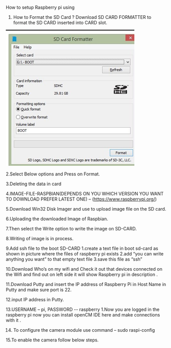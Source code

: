 

How to setup Raspberry pi using 
1. How to Format the SD Card ?
Download SD CARD FORMATTER to format the SD CARD inserted into CARD slot.


<img src="Image-Folder/1st.jpg">



2.Select Below options and Press on Format.

3.Deleting the data in card

4.IMAGE-FILE-RASPBIAN(DEPENDS ON YOU WHICH VERSION YOU WANT TO DOWNLOAD PREFER LATEST ONE) – (https://www.raspberrypi.org/) 

5.Download Win32 Disk Imager and use to upload image file on the SD card.

6.Uploading the downloaded Image of Raspbian.

7.Then select the Write option to write the image on SD-CARD.

8.Writing of image is in process.

9.Add ssh file to the boot SD-CARD 
1.create a text file in boot sd-card as shown in picture where the files of raspberry pi exists
2.add “you can write anything you want” to that empty text file
3.save this file as “ssh”



10.Download Who’s on my wifi and Check it out that devices connected on the Wifi  and find out on left side it will show Raspberry pi in description .

11.Download Putty and insert the IP address of Raspberry Pi in Host Name in Putty and make sure port is 22.

12.input IP address in Putty.

13.USERNAME – pi, PASSWORD -- raspberry
1.Now you are logged in the raspberry pi now you can install openCM IDE here and make connections with it .


14. To configure the camera module use command – sudo raspi-config

15.To enable the camera follow below steps.

